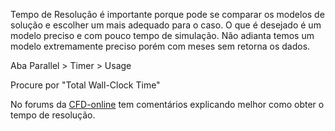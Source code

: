 Tempo de Resolução é importante porque pode se comparar os modelos de solução e escolher um mais adequado para o caso. O que é desejado é um modelo preciso e com pouco tempo de simulação. Não adianta temos um modelo extremamente preciso porém com meses sem retorna os dados. 

Aba Parallel > Timer > Usage

Procure por "Total Wall-Clock Time"

No forums da [CFD-online](https://www.cfd-online.com/Forums/fluent/159154-calculation-time-solving-time.html) tem comentários explicando melhor como obter o tempo de resolução. 